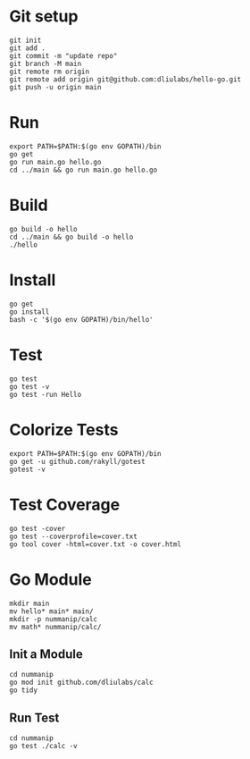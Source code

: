 # Git setup

```
git init
git add .
git commit -m "update repo"
git branch -M main
git remote rm origin
git remote add origin git@github.com:dliulabs/hello-go.git
git push -u origin main
```

# Run

```
export PATH=$PATH:$(go env GOPATH)/bin
go get
go run main.go hello.go
cd ../main && go run main.go hello.go
```

# Build

```
go build -o hello
cd ../main && go build -o hello
./hello
```

# Install

```
go get
go install
bash -c '$(go env GOPATH)/bin/hello'
```

# Test

```
go test 
go test -v
go test -run Hello
```

# Colorize Tests

```
export PATH=$PATH:$(go env GOPATH)/bin
go get -u github.com/rakyll/gotest
gotest -v
```

# Test Coverage

```
go test -cover
go test --coverprofile=cover.txt
go tool cover -html=cover.txt -o cover.html
```

# Go Module

```
mkdir main
mv hello* main* main/
mkdir -p nummanip/calc
mv math* nummanip/calc/
```

## Init a Module

```
cd nummanip
go mod init github.com/dliulabs/calc
go tidy
```

## Run Test

```
cd nummanip
go test ./calc -v
```